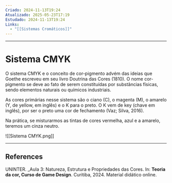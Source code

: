 ```yaml
---
Criado: 2024-11-13T19:24
Atualizado: 2025-05-23T17:19
Estudado: 2024-11-13T19:24
Links:
  - "[[Sistemas Cromáticos]]"
---
```

---
# Sistema CMYK

O sistema CMYK e o conceito de cor-pigmento advém das ideias que Goethe escreveu em seu livro Doutrina das Cores (1810).  O nome cor-pigmento se deve ao fato de serem constituídas por substâncias físicas, sendo elementos naturais ou químicos industriais.

As cores primárias nesse sistema são o ciano (C), o magenta (M), o amarelo (Y, de yellow, em inglês) e o K para o preto. O K vem de key (chave em inglês), por ser o preto uma cor de fechamento (Vaz; Silva, 2016).

Na prática, se misturarmos as tintas de cores vermelha, azul e a amarelo, teremos um cinza neutro.

![[Sistema CMYK.png]]

---
## References

UNINTER.  _Aula 3: Natureza, Estrutura e Propriedades das Cores. In: **Teoria da cor, Curso de Game Design**. Curitiba, 2024. Material didático online.